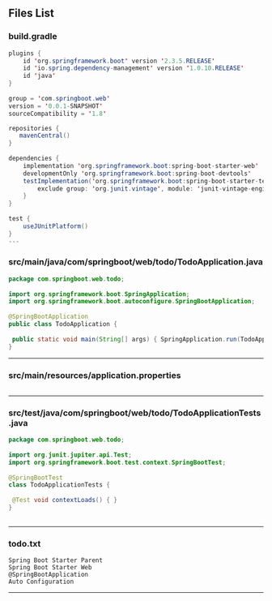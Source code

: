 
## Files List  
  
### build.gradle  
  
```java  
plugins {  
    id 'org.springframework.boot' version '2.3.5.RELEASE'  
    id 'io.spring.dependency-management' version '1.0.10.RELEASE'  
    id 'java'
}  
  
group = 'com.springboot.web'
version = '0.0.1-SNAPSHOT'
sourceCompatibility = '1.8'  

repositories {  
   mavenCentral()
}  
  
dependencies {  
    implementation 'org.springframework.boot:spring-boot-starter-web' 
    developmentOnly 'org.springframework.boot:spring-boot-devtools' 
    testImplementation('org.springframework.boot:spring-boot-starter-test') { 
	    exclude group: 'org.junit.vintage', module: 'junit-vintage-engine'  
    }
}  
  
test { 
    useJUnitPlatform()
}  
---  
```  
  
### src/main/java/com/springboot/web/todo/TodoApplication.java  
  
```java  
package com.springboot.web.todo;  
  
import org.springframework.boot.SpringApplication;  
import org.springframework.boot.autoconfigure.SpringBootApplication;  
  
@SpringBootApplication  
public class TodoApplication {  
  
 public static void main(String[] args) { SpringApplication.run(TodoApplication.class, args); }  
}  
```  
---  
  
### src/main/resources/application.properties  
  
```  
```  
---  
  
### src/test/java/com/springboot/web/todo/TodoApplicationTests.java  
  
```java  
package com.springboot.web.todo;  
  
import org.junit.jupiter.api.Test;  
import org.springframework.boot.test.context.SpringBootTest;  
  
@SpringBootTest  
class TodoApplicationTests {  
  
 @Test void contextLoads() { }  
}  
  
```  
---  
  
### todo.txt  
  
```  
Spring Boot Starter Parent  
Spring Boot Starter Web  
@SpringBootApplication  
Auto Configuration  
```  
---